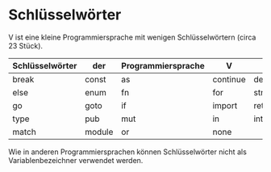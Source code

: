 # Schlüsselwörter

V ist eine kleine Programmiersprache mit wenigen Schlüsselwörtern (circa 23 Stück).

| Schlüsselwörter | der    | Programmiersprache | V        |           |
| --------------- | ------ | ------------------ | -------- | --------- |
| break           | const  | as                 | continue | defer     |
| else            | enum   | fn                 | for      | struct    |
| go              | goto   | if                 | import   | return    |
| type            | pub    | mut                | in       | interface |
| match           | module | or                 | none     |           |

Wie in anderen Programmiersprachen können Schlüsselwörter nicht als Variablenbezeichner verwendet werden.
